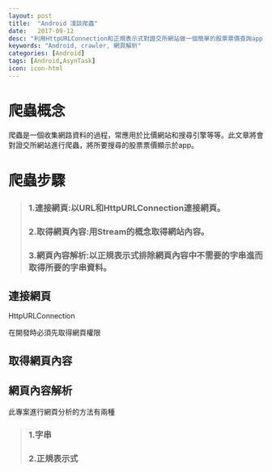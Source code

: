 ```yaml
---
layout: post
title:  "Android 淺談爬蟲"
date:   2017-09-12
desc: "利用HttpURLConnection和正規表示式對證交所網站做一個簡單的股票票價查詢app"
keywords: "Android, crawler, 網頁解析"
categories: [Android]
tags: [Android,AsynTask]
icon: icon-html
---
```


# 爬蟲概念
爬蟲是一個收集網路資料的過程，常應用於比價網站和搜尋引擎等等。此文章將會對證交所網站進行爬蟲，將所要搜尋的股票票價顯示於app。

# 爬蟲步驟

>### 1.連接網頁:以URL和HttpURLConnection連接網頁。
>### 2.取得網頁內容:用Stream的概念取得網站內容。
>### 3.網頁內容解析:以正規表示式排除網頁內容中不需要的字串進而取得所要的字串資料。

## 連接網頁
HttpURLConnection

在開發時必須先取得網頁權限

## 取得網頁內容

## 網頁內容解析
此專案進行網頁分析的方法有兩種
>### 1.字串
>### 2.正規表示式
